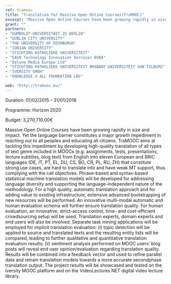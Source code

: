 ```yaml
---
ref: tramooc
title: "Translation for Massive Open Online Courses(TraMOOC)"
excerpt: "Massive Open Online Courses have been growing rapidly in size and impact. Yet the language barrier constitutes a major growth impediment in reaching out to all peoples and educating all citizens. TraMOOC aims at tackling this impediment by developing high-quality translation of all types of text genre included in MOOCs (e.g. assignments, tests, presentations, lecture subtitles, blog text) from English into eleven European and BRIC languages (DE, IT, PT, EL, DU, CS, BG, CR, PL, RU, ZH) that constitute strong use cases, are hard to translate into and have weak MT support, thus complying with the call objectives. "
grant: ""
partners:
- "HUMBOLDT-UNIVERSITAET ZU BERLIN"
- "DUBLIN CITY UNIVERSITY"
- "THE UNIVERSITY OF EDINBURGH"
- "IONIAN UNIVERSITY"
- "STICHTING KATHOLIEKE UNIVERSITEIT"
- "EASN Technology Innovation Services BVBA"
- "Deluxe Media Europe Ltd"
- "STICHTING KATHOLIEKE UNIVERSITEIT BRABANT UNIVERSITEIT VAN TILBURG"
- "IVERSITY GMBH"
- "KNOWLEDGE 4 ALL FOUNDATION LBG"

web: "http://tramooc.eu/"
---
```


Duration: 01/02/2015 – 31/01/2018

Programme: Ηorizon 2020

Budget: 3,270,710.00€


Massive Open Online Courses have been growing rapidly in size and impact. Yet the language barrier constitutes a major growth impediment in reaching out to all peoples and educating all citizens. TraMOOC aims at tackling this impediment by developing high-quality translation of all types of text genre included in MOOCs (e.g. assignments, tests, presentations, lecture subtitles, blog text) from English into eleven European and BRIC languages (DE, IT, PT, EL, DU, CS, BG, CR, PL, RU, ZH) that constitute strong use cases, are hard to translate into and have weak MT support, thus complying with the call objectives. Phrase-based and syntax-based statistical machine translation models will be developed for addressing language diversity and supporting the language-independent nature of the methodology. For a high quality, automatic translation approach and for adding value to existing infrastructure, extensive advanced bootstrapping of new resources will be performed. An innovative multi-modal automatic and human evaluation schema will further ensure translation quality. For human evaluation, an innovative, strict-access
control, time- and cost-efficient crowdsourcing setup will be used. Translation experts, domain experts and end users will also be involved. Separate task mining applications will be employed for implicit translation evaluation: (i)
topic detection will be applied to source and translated texts and the resulting entity lists will be compared, leading to further qualitative and quantitative translation evaluation results; (ii) sentiment analysis performed on MOOC users’ blog posts will reveal end user opinion/evaluation regarding translation quality. Results will be combined into a feedback vector and used to refine parallel data and retrain translation models towards a more accurate secondphase translation output. The project results will be showcased and tested on the Iversity MOOC platform and on the VideoLectures.NET digital video lecture library.


